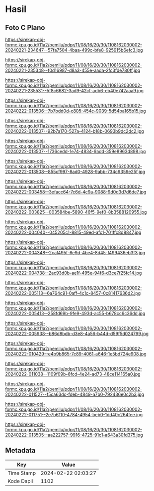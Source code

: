 # Hasil

## Foto C Plano

https://sirekap-obj-formc.kpu.go.id/11a2/pemilu/pdpr/11/08/16/20/30/1108162030002-20240221-234647--57fa7504-4baa-499c-bfe8-925915b6efc3.jpg

https://sirekap-obj-formc.kpu.go.id/11a2/pemilu/pdpr/11/08/16/20/30/1108162030002-20240221-235348--f0d16987-d8a3-455e-aada-2fc3fde780ff.jpg

https://sirekap-obj-formc.kpu.go.id/11a2/pemilu/pdpr/11/08/16/20/30/1108162030002-20240221-235531--5f8c6682-3ad9-42cf-adb6-eb40e742aaa9.jpg

https://sirekap-obj-formc.kpu.go.id/11a2/pemilu/pdpr/11/08/16/20/30/1108162030002-20240222-013506--7b7bdd0d-c805-454c-9039-5d54ba165b15.jpg

https://sirekap-obj-formc.kpu.go.id/11a2/pemilu/pdpr/11/08/16/20/30/1108162030002-20240222-013507--92b7a170-527a-4124-b18b-0693b9dc2dc2.jpg

https://sirekap-obj-formc.kpu.go.id/11a2/pemilu/pdpr/11/08/16/20/30/1108162030002-20240222-013507--1736cedd-1e74-4834-9add-359e8963d898.jpg

https://sirekap-obj-formc.kpu.go.id/11a2/pemilu/pdpr/11/08/16/20/30/1108162030002-20240222-013508--855cf997-8ad0-4928-9abb-734c9359e25f.jpg

https://sirekap-obj-formc.kpu.go.id/11a2/pemilu/pdpr/11/08/16/20/30/1108162030002-20240222-003458--3efacc64-7c6d-4c9a-9088-9d0d3d7d6de7.jpg

https://sirekap-obj-formc.kpu.go.id/11a2/pemilu/pdpr/11/08/16/20/30/1108162030002-20240222-003825--003584be-5890-46f5-9ef0-8b3588120955.jpg

https://sirekap-obj-formc.kpu.go.id/11a2/pemilu/pdpr/11/08/16/20/30/1108162030002-20240222-004040--045205c1-8815-49ed-afc1-701ffc8d8847.jpg

https://sirekap-obj-formc.kpu.go.id/11a2/pemilu/pdpr/11/08/16/20/30/1108162030002-20240222-004348--2caf495f-6e9d-4be4-8d45-f499436eb3f3.jpg

https://sirekap-obj-formc.kpu.go.id/11a2/pemilu/pdpr/11/08/16/20/30/1108162030002-20240222-004738--2ac93d0b-ae1f-495e-94f6-d3ce7f25fc14.jpg

https://sirekap-obj-formc.kpu.go.id/11a2/pemilu/pdpr/11/08/16/20/30/1108162030002-20240222-005113--6a764c91-0aff-4c1c-8457-0c81417636d2.jpg

https://sirekap-obj-formc.kpu.go.id/11a2/pemilu/pdpr/11/08/16/20/30/1108162030002-20240222-005413--258fd69b-9fe9-493d-ac55-b678cc6c36dd.jpg

https://sirekap-obj-formc.kpu.go.id/11a2/pemilu/pdpr/11/08/16/20/30/1108162030002-20240222-005938--b86d8bdb-d3e8-4a56-b44d-d59f5d024799.jpg

https://sirekap-obj-formc.kpu.go.id/11a2/pemilu/pdpr/11/08/16/20/30/1108162030002-20240222-010429--e4b9b865-7c89-4061-a646-1e5bd724e908.jpg

https://sirekap-obj-formc.kpu.go.id/11a2/pemilu/pdpr/11/08/16/20/30/1108162030002-20240222-011038--1109f09b-6fcd-4e24-ad73-48ce114165a0.jpg

https://sirekap-obj-formc.kpu.go.id/11a2/pemilu/pdpr/11/08/16/20/30/1108162030002-20240222-011527--f5ca63dc-fdeb-4849-a7b0-792436e0c2b3.jpg

https://sirekap-obj-formc.kpu.go.id/11a2/pemilu/pdpr/11/08/16/20/30/1108162030002-20240222-011751--2e7b6110-4784-4954-beb0-1dd40c264fee.jpg

https://sirekap-obj-formc.kpu.go.id/11a2/pemilu/pdpr/11/08/16/20/30/1108162030002-20240222-013505--aa222757-9916-4725-91c1-a643a30fd375.jpg


## Metadata

| Key        | Value               |
| ---------- | ------------------- |
| Time Stamp | 2024-02-22 02:03:27 |
| Kode Dapil | 1102                |



